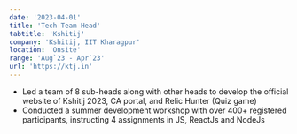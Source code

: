 ```yaml
---
date: '2023-04-01'
title: 'Tech Team Head'
tabtitle: 'Kshitij'
company: 'Kshitij, IIT Kharagpur'
location: 'Onsite'
range: 'Aug`23 - Apr`23'
url: 'https://ktj.in'
---
```


- Led a team of 8 sub-heads along with other heads to develop the official website of Kshitij 2023, CA portal, and Relic Hunter (Quiz game)
- Conducted a summer development workshop with over 400+ registered participants, instructing 4 assignments in JS, ReactJs and NodeJs
